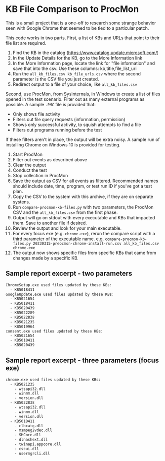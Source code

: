 # KB File Comparison to ProcMon

This is a small project that is a one-off to research some
strange behavior seen with Google Chrome that seemed to be 
tied to a particular patch.

This code works in two parts.  First, a list of KBs and URLs that
point to their file list are required.
1. Find the KB in the catalog (https://www.catalog.update.microsoft.com/)
2. In the Update Details for the KB, go to the More Information link
3. In the More Information page, locate the link for "file information"
   and save that into the csv. Use these columns: 
   kb,title,file_list_uri
4. Run the `all_kb_files.csv kb_file_urls.csv` where the second parameter
   is the CSV file you just created.
5. Redirect output to a file of your choice, like `all_kb_files.csv`

Second, use ProcMon, from SysInternals, in Windows to create a 
list of files opened in the test scenario.  Filter out as many 
external programs as possible.
A sample `.PMC` file is provided that:
* Only shows file activity
* Filters out file query requests (information, permission)
* Shows only successful activity, to squish attempts to find a file
* Filters out programs running before the test

If these filters aren't in place, the output will be extra noisy.
A sample run of installing Chrome on Windows 10 is provided for testing.

1. Start ProcMon
2. Filter out events as described above
3. Clear the output
4. Conduct the test
5. Stop collection in ProcMon
6. Save the output as CSV for all events as filtered.  Recommended names
   should include date, time, program, or test run ID if you've got a test plan.
7. Copy the CSV to the system with this archive, if they are on separate 
   systens.
8. Run `compare-procmon-kb-files.py` with two parameters, the ProcMon CSV
   and the `all_kb_files.csv` from the first phase.
9. Output will go on stdout with every executable and KBs that impacted them. 
   Save to another file if desired.
10. Review the output and look for your main executable.
11. For every focus exe (e.g. `chrome.exe`), rerun the
    compare script with a third parameter of the executable name.
    e.g. `compare-procmon-kb-files.py 20230315-preocmon-chrome-install-run.csv all_kb_files.csv chrome.exe`
12. The output now shows specific files from specific KBs that
    came from changes made by a specific KB.

## Sample report excerpt - two parameters
```txt
ChromeSetup.exe used files updated by these KBs:
  - KB5018411
GoogleUpdate.exe used files updated by these KBs:
  - KB5021654
  - KB5018411
  - KB5020439
  - KB5022289
  - KB5022838
  - KB5021235
  - KB5019964
consent.exe used files updated by these KBs:
  - KB5021654
  - KB5018411
  - KB5020439
```

## Sample report excerpt - three parameters (focus exe)
```txt
chrome.exe used files updated by these KBs:
  - KB5021235
    - wtsapi32.dll
    - winmm.dll
    - version.dll
  - KB5022838
    - wtsapi32.dll
    - winmm.dll
    - version.dll
  - KB5018411
    - clbcatq.dll
    - msmpeg2vdec.dll
    - SHCore.dll
    - dlnashext.dll
    - twinapi.appcore.dll
    - cscui.dll
    - usermgrcli.dll
```